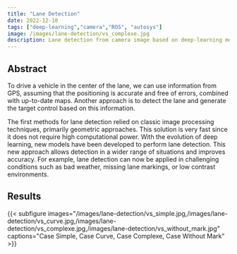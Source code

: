 ```yaml
---
title: "Lane Detection"
date: 2022-12-10
tags: ["deep-learning","camera","ROS", "autosys"]
image: /images/lane-detection/vs_complexe.jpg
description: Lane detection from camera image based on deep-learning model (autoencoder).
---
```


## Abstract

To drive a vehicle in the center of the lane, we can use information from GPS, assuming that the positioning is accurate and free of errors, combined with up-to-date maps. Another approach is to detect the lane and generate the target control based on this information.

The first methods for lane detection relied on classic image processing techniques, primarily geometric approaches. This solution is very fast since it does not require high computational power. With the evolution of deep learning, new models have been developed to perform lane detection. This new approach allows detection in a wider range of situations and improves accuracy. For example, lane detection can now be applied in challenging conditions such as bad weather, missing lane markings, or low contrast environments.

## Results

{{< subfigure images="/images/lane-detection/vs_simple.jpg,/images/lane-detection/vs_curve.jpg,/images/lane-detection/vs_complexe.jpg,/images/lane-detection/vs_without_mark.jpg" captions="Case Simple, Case Curve, Case Complexe, Case Without Mark" >}}

